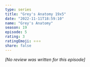 ```yaml
---
type: series
title: "Grey's Anatomy 19x5"
date: "2022-11-11T18:59:10"
name: "Grey's Anatomy"
season: 19
episode: 5
rating: 3
ratingEmoji: ⭐️⭐️⭐️
share: false
---
```


_[No review was written for this episode]_
